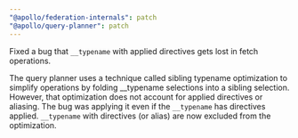 ```yaml
---
"@apollo/federation-internals": patch
"@apollo/query-planner": patch
---
```


Fixed a bug that `__typename` with applied directives gets lost in fetch operations.

The query planner uses a technique called sibling typename optimization to simplify operations by folding __typename selections into a sibling selection. However, that optimization does not account for applied directives or aliasing. The bug was applying it even if the `__typename` has directives applied. `__typename` with directives (or alias) are now excluded from the optimization.
